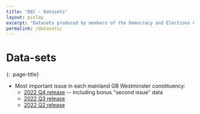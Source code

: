 ```yaml
---
title: "DEC - Datasets"
layout: piclay
excerpt: "Datasets produced by members of the Democracy and Elections Centre @ RHUL"
permalink: /datasets/
---
```


# Data-sets
{: .page-title}

 - Most important issue in each mainland GB Westminster constituency:
     * [2022 Q4 release](/downloads/2022q4_issue_importance.csv) -- including bonus "second issue" data
     * [2022 Q3 release](http://www.genderingelectoralpolitics.org/wp-content/uploads/2022/10/website_issue_importance.csv)
     * [2022 Q2 release](http://www.genderingelectoralpolitics.org/wp-content/uploads/2022/07/website_issue_importance.csv)
